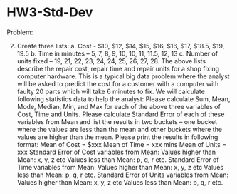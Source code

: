 # HW3-Std-Dev
Problem:

2.	Create three lists:
a.	Cost - $10, $12, $14, $15, $16, $16, $17, $18.5, $19, 19.5
b.	Time in minutes – 5, 7, 8, 9, 10, 10, 11, 11.5, 12, 13
c.	Number of units fixed – 19, 21, 22, 23, 24, 24, 25, 26, 27, 28.
The above lists describe the repair cost, repair time and repair units for a shop fixing computer hardware.  This is a typical big data problem where the analyst will be asked to predict the cost for a customer with a computer with faulty 20 parts which will take 6 minutes to fix.  We will calculate following statistics data to help the analyst:
Please calculate Sum, Mean, Mode, Median, Min, and Max for each of the above three variables of Cost, Time and Units.  Please calculate Standard Error of each of these variables from Mean and list the results in two buckets – one bucket where the values are less than the mean and other buckets where the values are higher than the mean.  Please print the results in following format:
Mean of Cost = $xxx
Mean of Time = xxx mins
Mean of Units = xxx
Standard Error of Cost variables from Mean: 
	Values higher than Mean: x, y, z etc
	Values less than Mean: p, q, r etc.
Standard Error of Time variables from Mean: 
	Values higher than Mean: x, y, z etc
	Values less than Mean: p, q, r etc.
Standard Error of Units variables from Mean: 
	Values higher than Mean: x, y, z etc
	Values less than Mean: p, q, r etc.
